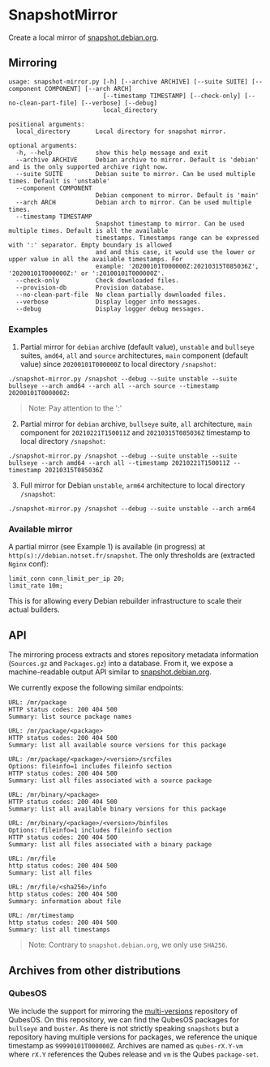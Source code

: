 SnapshotMirror
===

Create a local mirror of [snapshot.debian.org](snapshot.debian.org).

## Mirroring

```
usage: snapshot-mirror.py [-h] [--archive ARCHIVE] [--suite SUITE] [--component COMPONENT] [--arch ARCH]
                          [--timestamp TIMESTAMP] [--check-only] [--no-clean-part-file] [--verbose] [--debug]
                          local_directory

positional arguments:
  local_directory       Local directory for snapshot mirror.

optional arguments:
  -h, --help            show this help message and exit
  --archive ARCHIVE     Debian archive to mirror. Default is 'debian' and is the only supported archive right now.
  --suite SUITE         Debian suite to mirror. Can be used multiple times. Default is 'unstable'
  --component COMPONENT
                        Debian component to mirror. Default is 'main'
  --arch ARCH           Debian arch to mirror. Can be used multiple times.
  --timestamp TIMESTAMP
                        Snapshot timestamp to mirror. Can be used multiple times. Default is all the available
                        timestamps. Timestamps range can be expressed with ':' separator. Empty boundary is allowed
                        and and this case, it would use the lower or upper value in all the available timestamps. For
                        example: '20200101T000000Z:20210315T085036Z', '20200101T000000Z:' or ':20100101T000000Z'.
  --check-only          Check downloaded files.
  --provision-db        Provision database.
  --no-clean-part-file  No clean partially downloaded files.
  --verbose             Display logger info messages.
  --debug               Display logger debug messages.
```

### Examples

1) Partial mirror for `debian` archive (default value), `unstable` and `bullseye` suites, `amd64`, `all` and `source`
architectures, `main` component (default value) since `20200101T000000Z` to local directory `/snapshot`:
```
./snapshot-mirror.py /snapshot --debug --suite unstable --suite bullseye --arch amd64 --arch all --arch source --timestamp 20200101T000000Z:
```
>Note: Pay attention to the ':'

2) Partial mirror for `debian` archive, `bullseye` suite, `all` architecture, `main` component for `20210221T150011Z`
and `20210315T085036Z` timestamp to local directory `/snapshot`:
```
./snapshot-mirror.py /snapshot --debug --suite unstable --suite bullseye --arch amd64 --arch all --timestamp 20210221T150011Z --timestamp 20210315T085036Z
```

3) Full mirror for Debian `unstable`, `arm64` architecture to local directory `/snapshot`:
```
./snapshot-mirror.py /snapshot --debug --suite unstable --arch arm64
```

### Available mirror

A partial mirror (see Example 1) is available (in progress) at `http(s)://debian.notset.fr/snapshot`. The only thresholds are (extracted `Nginx` conf):

```
limit_conn conn_limit_per_ip 20;
limit_rate 10m;
```

This is for allowing every Debian rebuilder infrastructure to scale their actual builders.

## API

The mirroring process extracts and stores repository metadata information (`Sources.gz` and `Packages.gz`) into a database.
From it, we expose a machine-readable output API similar to [snapshot.debian.org](https://salsa.debian.org/snapshot-team/snapshot/-/raw/master/API).

We currently expose the following similar endpoints:
```
URL: /mr/package
HTTP status codes: 200 404 500
Summary: list source package names

URL: /mr/package/<package>
HTTP status codes: 200 404 500
Summary: list all available source versions for this package

URL: /mr/package/<package>/<version>/srcfiles
Options: fileinfo=1 includes fileinfo section
HTTP status codes: 200 404 500
Summary: list all files associated with a source package

URL: /mr/binary/<package>
HTTP status codes: 200 404 500
Summary: list all available binary versions for this package

URL: /mr/binary/<package>/<version>/binfiles
Options: fileinfo=1 includes fileinfo section
HTTP status codes: 200 404 500
Summary: list all files associated with a binary package

URL: /mr/file
http status codes: 200 404 500
Summary: list all files

URL: /mr/file/<sha256>/info
http status codes: 200 404 500
Summary: information about file

URL: /mr/timestamp
http status codes: 200 404 500
Summary: list all timestamps
```

>Note: Contrary to `snapshot.debian.org`, we only use `SHA256`.

## Archives from other distributions

### QubesOS

We include the support for mirroring the [multi-versions](https://deb.qubes-os.org/all-versions) repository of QubesOS.
On this repository, we can find the QubesOS packages for `bullseye` and `buster`. As there is not strictly speaking `snapshots`
but a repository having multiple versions for packages, we reference the unique timestamp as `99990101T000000Z`.
Archives are named as `qubes-rX.Y-vm` where `rX.Y` references the Qubes release and `vm` is the Qubes `package-set`.
